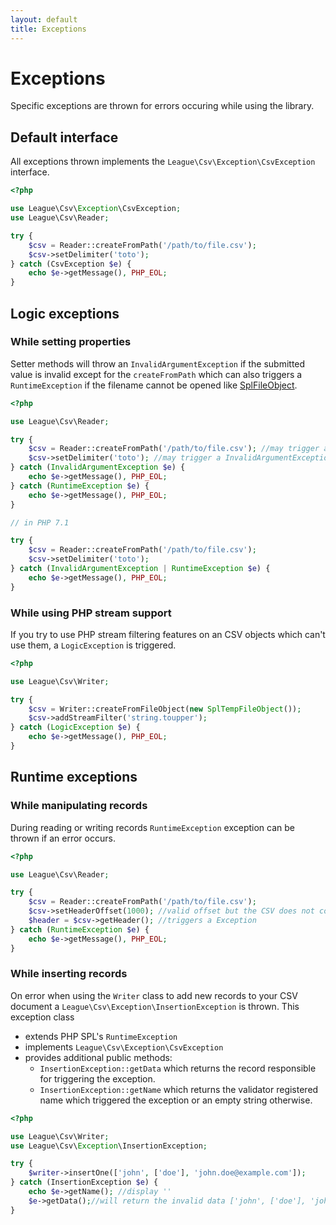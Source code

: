 ```yaml
---
layout: default
title: Exceptions
---
```


# Exceptions

Specific exceptions are thrown for errors occuring while using the library.

## Default interface

All exceptions thrown implements the `League\Csv\Exception\CsvException` interface.

~~~php
<?php

use League\Csv\Exception\CsvException;
use League\Csv\Reader;

try {
    $csv = Reader::createFromPath('/path/to/file.csv');
    $csv->setDelimiter('toto');
} catch (CsvException $e) {
    echo $e->getMessage(), PHP_EOL;
}
~~~

## Logic exceptions

### While setting properties

Setter methods will throw an `InvalidArgumentException` if the submitted value is invalid except for the `createFromPath` which can also triggers a `RuntimeException` if the filename cannot be opened  like [SplFileObject](http://php.net/manual/en/splfileobject.construct.php).

~~~php
<?php

use League\Csv\Reader;

try {
    $csv = Reader::createFromPath('/path/to/file.csv'); //may trigger a RuntimeException
    $csv->setDelimiter('toto'); //may trigger a InvalidArgumentException
} catch (InvalidArgumentException $e) {
    echo $e->getMessage(), PHP_EOL;
} catch (RuntimeException $e) {
    echo $e->getMessage(), PHP_EOL;
}

// in PHP 7.1

try {
    $csv = Reader::createFromPath('/path/to/file.csv');
    $csv->setDelimiter('toto');
} catch (InvalidArgumentException | RuntimeException $e) {
    echo $e->getMessage(), PHP_EOL;
}
~~~

### While using PHP stream support

If you try to use PHP stream filtering features on an CSV objects which can't use them, a `LogicException` is triggered.

~~~php
<?php

use League\Csv\Writer;

try {
    $csv = Writer::createFromFileObject(new SplTempFileObject());
    $csv->addStreamFilter('string.toupper');
} catch (LogicException $e) {
    echo $e->getMessage(), PHP_EOL;
}
~~~

## Runtime exceptions

### While manipulating records

During reading or writing records `RuntimeException` exception can be thrown if an error occurs.

~~~php
<?php

use League\Csv\Reader;

try {
    $csv = Reader::createFromPath('/path/to/file.csv');
    $csv->setHeaderOffset(1000); //valid offset but the CSV does not contain 1000 records
    $header = $csv->getHeader(); //triggers a Exception
} catch (RuntimeException $e) {
    echo $e->getMessage(), PHP_EOL;
}
~~~

### While inserting records

On error when using the `Writer` class to add new records to your CSV document a `League\Csv\Exception\InsertionException` is thrown. This exception class

- extends PHP SPL's `RuntimeException`
- implements `League\Csv\Exception\CsvException`
- provides additional public methods:
    - `InsertionException::getData` which returns the record responsible for triggering the exception.
    - `InsertionException::getName` which returns the validator registered name which  triggered the exception or an empty string otherwise.

~~~php
<?php

use League\Csv\Writer;
use League\Csv\Exception\InsertionException;

try {
    $writer->insertOne(['john', ['doe'], 'john.doe@example.com']);
} catch (InsertionException $e) {
    echo $e->getName(); //display ''
    $e->getData();//will return the invalid data ['john', ['doe'], 'john.doe@example.com']
}
~~~